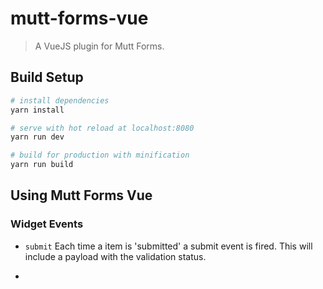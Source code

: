 # mutt-forms-vue

> A VueJS plugin for Mutt Forms.

## Build Setup

``` bash
# install dependencies
yarn install

# serve with hot reload at localhost:8080
yarn run dev

# build for production with minification
yarn run build
```

## Using Mutt Forms Vue


### Widget Events

-   `submit`
    Each time a item is 'submitted' a submit event is fired. This will
    include a payload with the validation status.

-
